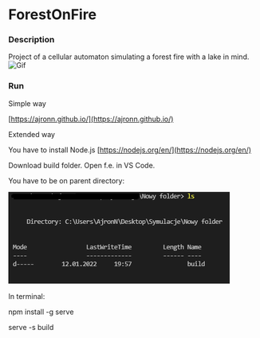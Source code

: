 # ForestOnFire

### Description

Project of a cellular automaton simulating a forest fire with a lake in mind.
![Gif](fire1.gif)

### Run

Simple way

[https://ajronn.github.io/](https://ajronn.github.io/)

Extended way

You have to install Node.js [https://nodejs.org/en/](https://nodejs.org/en/)

Download build folder. Open f.e. in VS Code.

You have to be on parent directory:

![Screenshot](screenshot.png)

In terminal:

npm install -g serve

serve -s build

